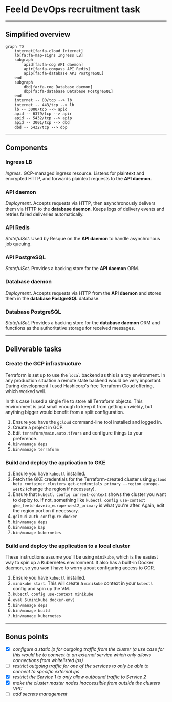 # Feeld DevOps recruitment task

  ---

## Simplified overview

```mermaid
graph TD
    internet[fa:fa-cloud Internet]
    lb[fa:fa-map-signs Ingress LB]
    subgraph
        apid[fa:fa-cog API daemon]
        apir[fa:fa-compass API Redis]
        apip[fa:fa-database API PostgreSQL]
    end
    subgraph
        dbd[fa:fa-cog Database daemon]
        dbp[fa:fa-database Database PostgreSQL]
    end
    internet -- 80/tcp --> lb
    internet -- 443/tcp --> lb
    lb -- 3000/tcp --> apid
    apid -- 6379/tcp --> apir
    apid -- 5432/tcp --> apip
    apid -- 3001/tcp --> dbd
    dbd -- 5432/tcp --> dbp
```

  ---

## Components

### Ingress LB

*Ingress*. GCP-managed ingress resource. Listens for plaintext and encrypted HTTP, and forwards plaintext requests to the **API daemon**.

### API daemon

*Deployment*. Accepts requests via HTTP, then asynchronously delivers them via HTTP to the **database daemon**. Keeps logs of delivery events and retries failed deliveries automatically.

### API Redis

*StatefulSet*. Used by Resque on the **API daemon** to handle asynchronous job queuing.

### API PostgreSQL

*StatefulSet*. Provides a backing store for the **API daemon** ORM.

### Database daemon

*Deployment*. Accepts requests via HTTP from the **API daemon** and stores them in the **database PostgreSQL** database.

### Database PostgreSQL

*StatefulSet*. Provides a backing store for the **database daemon** ORM and functions as the authoritative storage for received messages.

  ---

## Deliverable tasks

### Create the GCP infrastructure

Terraform is set up to use the `local` backend as this is a toy environment. In any production situation a remote state backend would be very important. During development I used Hashicorp's free Terraform Cloud offering, which worked well.

In this case I used a single file to store all Terraform objects. This environment is just small enough to keep it from getting unwieldy, but anything bigger would benefit from a split configuration.

1. Ensure you have the `gcloud` command-line tool installed and logged in.
2. Create a project in GCP.
3. Edit `terraform/main.auto.tfvars` and configure things to your preference.
4. `bin/manage deps`
5. `bin/manage terraform`

### Build and deploy the application to GKE

1. Ensure you have `kubectl` installed.
2. Fetch the GKE credentials for the Terraform-created cluster using `gcloud beta container clusters get-credentials primary --region europe-west2` (change the region if necessary).
3. Ensure that `kubectl config current-context` shows the cluster you want to deploy to. If not, something like `kubectl config use-context gke_feeld-daveio_europe-west2_primary` is what you're after. Again, edit the region portion if necessary.
4. `gcloud auth configure-docker`
5. `bin/manage deps`
6. `bin/manage bap`
7. `bin/manage kubernetes`

### Build and deploy the application to a local cluster

These instructions assume you'll be using `minikube`, which is the easiest way to spin up a Kubernetes environment. It also has a built-in Docker daemon, so you won't have to worry about configuring access to GCR.

1. Ensure you have `kubectl` installed.
2. `minikube start`. This will create a `minikube` context in your `kubectl` config and spin up the VM.
3. `kubectl config use-context minikube`
4. `eval $(minikube docker-env)`
5. `bin/manage deps`
6. `bin/manage build`
7. `bin/manage kubernetes`

  ---

## Bonus points

- [x] *configure a static ip for outgoing traffic from the cluster (a use case for this would be to connect to an external service which only allows connections from whitelisted ips)*
- [ ] *restrict outgoing traffic for one of the services to only be able to connect to specific external ips*
- [x] *restrict the Service 1 to only allow outbound traffic to Service 2*
- [x] *make the cluster master nodes inaccessible from outside the clusters VPC*
- [ ] *add secrets management*
